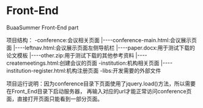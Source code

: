 # Front-End
BuaaSummer Front-End part

项目结构：
-conference:会议相关页面
|----conference-main.html:会议展示页面
|----leftnav.html:会议展示页面左侧导航栏
|----paper.docx:用于测试下载的论文模板
|----other.zip:用于测试下载的其他参考资料
|----createmeetings.html:创建会议的页面
-institution:机构相关页面
|----institution-register.html:机构注册页面
-libs:开发需要的外部文件

项目运行说明：因为conference目录下页面使用了jquery.load()方法，所以需要在Front_End目录下启动服务器，
再输入对应的url才能正常访问conference页面，直接打开页面只能看到一部分页面。
